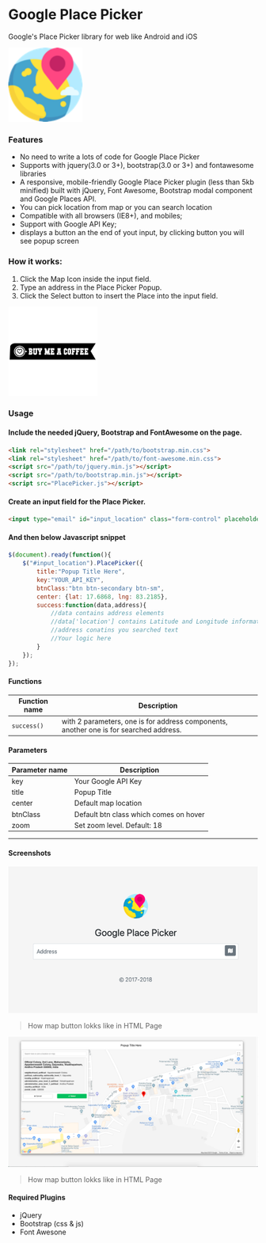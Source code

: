 # Google Place Picker
Google's Place Picker library for web like Android and iOS

<img src="https://raw.githubusercontent.com/bewithdhanu/Google-Place-Picker/master/PlacePicker.png" width="150" height="150"/>

### Features

- No need to write a lots of code for Google Place Picker
- Supports with jquery(3.0 or 3+), bootstrap(3.0 or 3+) and fontawesome libraries
- A responsive, mobile-friendly Google Place Picker plugin (less than 5kb minified) built with jQuery, Font Awesome, Bootstrap modal component and Google Places API.
- You can pick location from map or you can search location
- Compatible with all  browsers (IE8+), and mobiles;
- Support with Google API Key;
- displays a button an the end of yout input, by clicking button you will see popup screen

### How it works:
1. Click the Map Icon inside the input field.
2. Type an address in the Place Picker Popup.
3. Click the Select button to insert the Place into the input field.

<a href="https://paypal.me/bewithdhanu" target="_blank" title="Buy me a coffe"><img src="https://raw.githubusercontent.com/bewithdhanu/Google-Place-Picker/master/buy-me-a-coffee.png" height="180"/></a>

### Usage

#### Include the needed jQuery, Bootstrap and FontAwesome on the page.
```html
<link rel="stylesheet" href="/path/to/bootstrap.min.css">
<link rel="stylesheet" href="/path/to/font-awesome.min.css">
<script src="/path/to/jquery.min.js"></script>
<script src="/path/to/bootstrap.min.js"></script>
<script src="PlacePicker.js"></script>
```
#### Create an input field for the Place Picker.

```html
<input type="email" id="input_location" class="form-control" placeholder="Address"  autofocus>
```

#### And then below Javascript snippet 

```javascript
$(document).ready(function(){
	$("#input_location").PlacePicker({
		title:"Popup Title Here",
		key:"YOUR_API_KEY",
		btnClass:"btn btn-secondary btn-sm",
		center: {lat: 17.6868, lng: 83.2185},
		success:function(data,address){
			//data contains address elements 
			//data['location'] contains Latitude and Longitude information
			//address conatins you searched text
			//Your logic here
		}
	});
});

```

#### Functions
| Function name | Description                    |
| ------------- | ------------------------------ |
| `success()`      | with 2 parameters, one is for address components, another one is for searched address.       |
#### Parameters
| Parameter name | Description                    |
| ------------- | ------------------------------ |
| key      | Your Google API Key |
| title      | Popup Title |
| center      | Default map location |
| btnClass      | Default btn class which comes on hover |
| zoom      | Set zoom level. Default: 18 |

----


#### Screenshots

![](https://raw.githubusercontent.com/bewithdhanu/Google-Place-Picker/master/Screenshot%202019-04-03%20at%204.43.24%20PM.png)

> How map button lokks like in HTML Page

![](https://raw.githubusercontent.com/bewithdhanu/Google-Place-Picker/master/Screenshot%202019-04-03%20at%204.44.31%20PM.png)

> How map button lokks like in HTML Page

#### Required Plugins
- jQuery
- Bootstrap (css & js)
- Font Awesone
